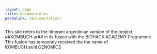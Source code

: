 ```yaml
---
layout: page
title: Documentation
permalink: /documentation/
---
```


This site refers to the itinerant argentinian version of the project, ##KOMBUCH.ar## in its fusion with the BIOHACK ACADEMY Programme. This fusion has temporaly received the the name of KOMBUCH.ar/nl.GENOMICS

